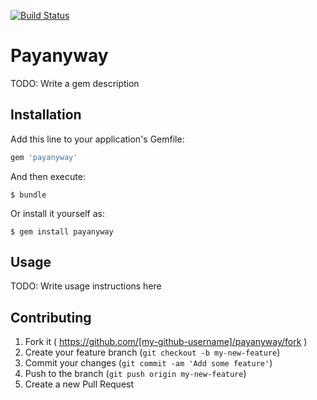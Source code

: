 [![Build Status](https://travis-ci.org/ssnikolay/payanyway.svg?branch=master)](https://travis-ci.org/ssnikolay/payanyway)
# Payanyway

TODO: Write a gem description

## Installation

Add this line to your application's Gemfile:

```ruby
gem 'payanyway'
```

And then execute:

    $ bundle

Or install it yourself as:

    $ gem install payanyway

## Usage

TODO: Write usage instructions here

## Contributing

1. Fork it ( https://github.com/[my-github-username]/payanyway/fork )
2. Create your feature branch (`git checkout -b my-new-feature`)
3. Commit your changes (`git commit -am 'Add some feature'`)
4. Push to the branch (`git push origin my-new-feature`)
5. Create a new Pull Request
